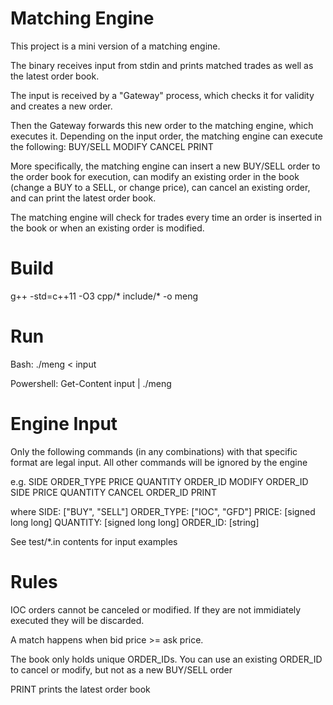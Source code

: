 # Matching Engine 

This project is a mini version of a matching engine.

The binary receives input from stdin and prints matched trades
as well as the latest order book.

The input is received by a "Gateway" process, which checks it
for validity and creates a new order.

Then the Gateway forwards this new order to the matching engine,
which executes it. Depending on the input order, the matching engine
can execute the following:
BUY/SELL 
MODIFY
CANCEL
PRINT

More specifically, the matching engine can insert a new BUY/SELL order
to the order book for execution, can modify an existing order in the book 
(change a BUY to a SELL, or change price), can cancel an existing order,
and can print the latest order book.

The matching engine will check for trades every time an order is inserted
in the book or when an existing order is modified.


# Build

g++ -std=c++11 -O3 cpp/* include/* -o meng 


# Run

Bash: ./meng < input

Powershell: Get-Content input | ./meng


# Engine Input 

Only the following commands (in any combinations) with that specific
format are legal input. All other commands will be ignored by the engine

e.g.
SIDE ORDER_TYPE PRICE QUANTITY ORDER_ID
MODIFY ORDER_ID SIDE PRICE QUANTITY
CANCEL ORDER_ID
PRINT

where
SIDE: ["BUY", "SELL"]
ORDER_TYPE: ["IOC", "GFD"]
PRICE: [signed long long]
QUANTITY: [signed long long]
ORDER_ID: [string]

See test/*.in contents for input examples


# Rules

IOC orders cannot be canceled or modified. If they are not immidiately
executed they will be discarded.

A match happens when bid price >= ask price.

The book only holds unique ORDER_IDs. You can use an existing ORDER_ID
to cancel or modify, but not as a new BUY/SELL order

PRINT prints the latest order book